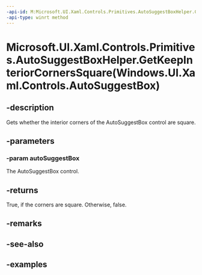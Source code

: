```yaml
---
-api-id: M:Microsoft.UI.Xaml.Controls.Primitives.AutoSuggestBoxHelper.GetKeepInteriorCornersSquare(Windows.UI.Xaml.Controls.AutoSuggestBox)
-api-type: winrt method
---
```


# Microsoft.UI.Xaml.Controls.Primitives.AutoSuggestBoxHelper.GetKeepInteriorCornersSquare(Windows.UI.Xaml.Controls.AutoSuggestBox)

<!--
public static bool GetKeepInteriorCornersSquare (Windows.UI.Xaml.Controls.AutoSuggestBox autoSuggestBox);
-->

## -description

Gets whether the interior corners of the AutoSuggestBox control are square.

## -parameters

### -param autoSuggestBox

The AutoSuggestBox control.

## -returns

True, if the corners are square. Otherwise, false.

## -remarks

## -see-also

## -examples
